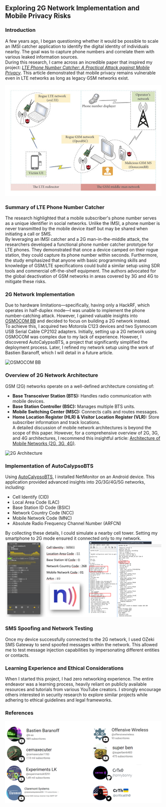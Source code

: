 ## Exploring 2G Network Implementation and Mobile Privacy Risks

### Introduction  
A few years ago, I began questioning whether it would be possible to scale an IMSI catcher application to identify the digital identity of individuals nearby. The goal was to capture phone numbers and correlate them with various leaked information sources.  
During this research, I came across an incredible paper that inspired my project: [*LTE Phone Number Catcher: A Practical Attack against Mobile Privacy*](https://onlinelibrary.wiley.com/doi/10.1155/2019/7425235). This article demonstrated that mobile privacy remains vulnerable even in LTE networks as long as legacy GSM networks exist.

![LTE phone number catcher model.](LTE_phonecatcher.jpg)

### Summary of LTE Phone Number Catcher  
The research highlighted that a mobile subscriber's phone number serves as a unique identifier in social networks. Unlike the IMSI, a phone number is never transmitted by the mobile device itself but may be shared when initiating a call or SMS.  
By leveraging an IMSI catcher and a 2G man-in-the-middle attack, the researchers developed a functional phone number catcher prototype for LTE phones. They demonstrated that once a device camped on their rogue station, they could capture its phone number within seconds. Furthermore, the study emphasized that anyone with basic programming skills and knowledge of GSM/LTE specifications could build a similar setup using SDR tools and commercial off-the-shelf equipment. The authors advocated for the global deactivation of GSM networks in areas covered by 3G and 4G to mitigate these risks.

### 2G Network Implementation  
Due to hardware limitations—specifically, having only a HackRF, which operates in half-duplex mode—I was unable to implement the phone number-catching attack. However, I gained valuable insights into [OSMOCOM BB](https://osmocom.org/projects/baseband) and decided to focus on building a 2G network instead.  
To achieve this, I acquired two Motorola C123 devices and two Sysmocom USB Serial Cable CP2102 adapters. Initially, setting up a 2G network using OSMOCOM was complex due to my lack of experience. However, I discovered AutoCalypsoBTS, a project that significantly simplified the deployment process. Later, I refined my network setup using the work of Bastien Baranoff, which I will detail in a future article.

![OSMOCOM BB](IMG_9993_-_Cópia.jpg)

### Overview of 2G Network Architecture  
GSM (2G) networks operate on a well-defined architecture consisting of:  
- **Base Transceiver Station (BTS):** Handles radio communication with mobile devices.  
- **Base Station Controller (BSC):** Manages multiple BTS units.  
- **Mobile Switching Center (MSC):** Connects calls and routes messages.  
- **Home Location Register (HLR) & Visitor Location Register (VLR):** Store subscriber information and track locations.  
A detailed discussion of mobile network architectures is beyond the scope of this paper. However, for a comprehensive overview of 2G, 3G, and 4G architectures, I recommend this insightful article: [Architecture of Mobile Networks (2G, 3G, 4G)](https://www.linkedin.com/pulse/architecture-mobile-networks-2g-3g-4g-ilyes-amokrane-lezzoum-tyofe/).

![2G Architecture](https://media.licdn.com/dms/image/v2/D4E12AQERuLPQunWvRA/article-inline_image-shrink_1500_2232/article-inline_image-shrink_1500_2232/0/1697831604227?e=1747872000&v=beta&t=E1JllcJ6cWRaM29Jkg-4Gqjfe4hGrLOXA7vS83JI5YI)

### Implementation of AutoCalypsoBTS  
Using [AutoCalypsoBTS](https://github.com/jhonnybonny/AutoCalypsoBTS), I installed NetMonitor on an Android device. This application provided advanced insights into 2G/3G/4G/5G networks, including:  
- Cell Identify (CID)  
- Local Area Code (LAC)  
- Base Station ID Code (BSIC)  
- Network Country Code (NCC)  
- Mobile Network Code (MNC)  
- Absolute Radio Frequency Channel Number (ARFCN)  

By collecting these details, I could simulate a nearby cell tower. Setting my smartphone to 2G mode ensured it connected only to my network.
![Network Setup](2025-03-20_15-16.io.png)


### SMS Spoofing and Network Testing  
Once my device successfully connected to the 2G network, I used OZeki SMS Gateway to send spoofed messages within the network. This allowed me to test message injection capabilities by impersonating different entities or contacts.




### Learning Experience and Ethical Considerations  
When I started this project, I had zero networking experience. The entire endeavor was a learning process, heavily reliant on publicly available resources and tutorials from various YouTube creators. I strongly encourage others interested in security research to explore similar projects while adhering to ethical guidelines and legal frameworks.

### References  
![Some References](2025-03-20_15-14.png)
